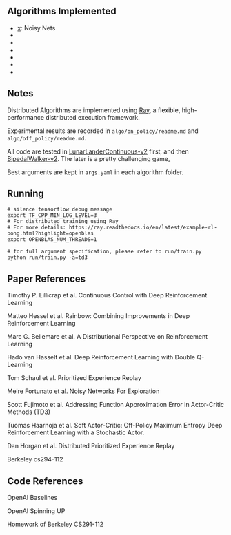 ## Algorithms Implemented

- [x]: Noisy Nets
- [x]: PER
- [x]: TD3
- [x]: PPO
- [x]: A3C
- [x]: A2C
- [x]: Apex

## Notes

Distributed Algorithms are implemented using [Ray](https://ray.readthedocs.io/en/latest/), a flexible, high-performance distributed execution framework.

Experimental results are recorded in `algo/on_policy/readme.md` and `algo/off_policy/readme.md`.

All code are tested in [LunarLanderContinuous-v2](https://gym.openai.com/envs/LunarLanderContinuous-v2/) first, and then [BipedalWalker-v2](https://gym.openai.com/envs/BipedalWalker-v2/). The later is a pretty challenging game, 

Best arguments are kept in `args.yaml` in each algorithm folder.

## Running

```shell
# silence tensorflow debug message
export TF_CPP_MIN_LOG_LEVEL=3
# For distributed training using Ray
# For more details: https://ray.readthedocs.io/en/latest/example-rl-pong.html?highlight=openblas
export OPENBLAS_NUM_THREADS=1

# for full argument specification, please refer to run/train.py
python run/train.py -a=td3
```

## Paper References

Timothy P. Lillicrap et al. Continuous Control with Deep Reinforcement Learning

Matteo Hessel et al. Rainbow: Combining Improvements in Deep Reinforcement Learning

Marc G. Bellemare et al. A Distributional Perspective on Reinforcement Learning

Hado van Hasselt et al. Deep Reinforcement Learning with Double Q-Learning

Tom Schaul et al. Prioritized Experience Replay

Meire Fortunato et al. Noisy Networks For Exploration

Scott Fujimoto et al. Addressing Function Approximation Error in Actor-Critic Methods (TD3)

Tuomas Haarnoja et al. Soft Actor-Critic: Off-Policy Maximum Entropy Deep Reinforcement Learning with a Stochastic Actor.

Dan Horgan et al. Distributed Prioritized Experience Replay 

Berkeley cs294-112

## Code References

OpenAI Baselines

OpenAI Spinning UP

Homework of Berkeley CS291-112